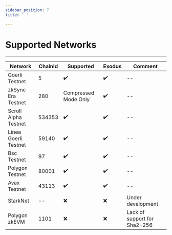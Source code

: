 ```yaml
---
sidebar_position: 7
title: ' '

---
```


# Supported Networks

---
| Network | ChainId | Supported | Exodus | Comment |
|--------------|---------|-----------|----------|----------|
|Goerli Testnet|   5                | ✔️         | ✔️        |   --       |
|zkSync Era Testnet| 280             | Compressed Mode Only | ✔️   |    --      |
|Scroll Alpha Testnet| 534353        | ✔️         | ✔️        |     --     |
|Linea Goerli Testnet|    59140     | ✔️         | ✔️        |      --    |
|Bsc Testnet| 97                     | ✔️         |  ✔️         |    --      |
|Polygon Testnet |80001              | ✔️         |  ✔️        |      --    |
|Avax Testnet| 43113                   | ✔️         |  ✔️         |    --      |
|StarkNet  |   --                     |  ❌         |  ❌  | Under development           |
|Polygon zkEVM   |   1101             | ❌         | ❌     |Lack of support for Sha2-256            |
